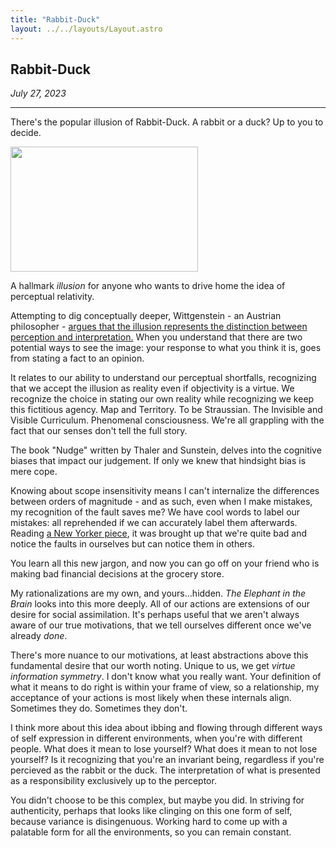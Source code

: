 ```yaml
---
title: "Rabbit-Duck"
layout: ../../layouts/Layout.astro
---
```


<h2>Rabbit-Duck</h2>
<p><i>July 27, 2023</i></p>

---

There's the popular illusion of Rabbit-Duck. A rabbit or a duck? Up to you to decide.

<img src="https://static.independent.co.uk/s3fs-public/thumbnails/image/2016/02/14/12/duck-rabbit.png?quality=75&width=990&crop=3%3A2%2Csmart&auto=webp" width="300vw" height="200vh
">

A hallmark *illusion* for anyone who wants to drive home the idea of perceptual relativity. 

Attempting to dig conceptually deeper, Wittgenstein - an Austrian philosopher - [argues that the illusion represents the distinction between perception and interpretation.](https://journals.plos.org/plosone/article?id=10.1371/journal.pone.0189753) When you understand that there are two potential ways to see the image: your response to what you think it is, goes from stating a fact to an opinion. 

It relates to our ability to understand our perceptual shortfalls, recognizing that we accept the illusion as reality even if objectivity is a virtue. We recognize the choice in stating our own reality while recognizing we keep this fictitious agency. Map and Territory. To be Straussian. The Invisible and Visible Curriculum. Phenomenal consciousness. We're all grappling with the fact that our senses don't tell the full story.

The book "Nudge" written by Thaler and Sunstein, delves into the cognitive biases that impact our judgement. If only we knew that hindsight bias is mere cope. 

Knowing about scope insensitivity means I can't internalize the differences between orders of magnitude - and as such, even when I make mistakes, my recognition of the fault saves me? We have cool words to label our mistakes: all reprehended if we can accurately label them afterwards. Reading [a New Yorker piece](https://www.newyorker.com/tech/frontal-cortex/why-smart-people-are-stupid), it was brought up that we're quite bad and notice the faults in ourselves but can notice them in others. 

You learn all this new jargon, and now you can go off on your friend who is making bad financial decisions at the grocery store. 

My rationalizations are my own, and yours...hidden. *The Elephant in the Brain* looks into this more deeply. All of our actions are extensions of our desire for social assimilation. It's perhaps useful that we aren't always aware of our true motivations, that we tell ourselves different once we've already *done*.  

There's more nuance to our motivations, at least abstractions above this fundamental desire that our worth noting. Unique to us, we get *virtue information symmetry*. I don't know what you really want. Your definition of what it means to do right is within your frame of view, so a relationship, my acceptance of your actions is most likely when these internals align. Sometimes they do. Sometimes they don't.

I think more about this idea about ibbing and flowing through different ways of self expression in different environments, when you're with different people. What does it mean to lose yourself? What does it mean to not lose yourself? Is it recognizing that you're an invariant being, regardless if you're percieved as the rabbit or the duck. The interpretation of what is presented as a responsibility exclusively up to the perceptor. 

You didn't choose to be this complex, but maybe you did. In striving for authenticity, perhaps that looks like clinging on this one form of self, because variance is disingenuous. Working hard to come up with a palatable form for all the environments, so you can remain constant. 

